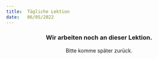 ```yaml
---
title:  Tägliche Lektion
date:   06/05/2022
---
```


### <center>Wir arbeiten noch an dieser Lektion.</center>
<center>Bitte komme später zurück.</center>